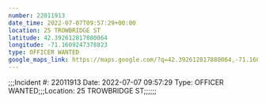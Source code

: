 ```yaml
---
number: 22011913
date_time: 2022-07-07T09:57:29+00:00
location: 25 TROWBRIDGE ST
latitude: 42.392612817880064
longitude: -71.1609247378823
type: OFFICER WANTED
google_maps_link: https://maps.google.com/?q=42.392612817880064,-71.1609247378823
---
```


;;;Incident #: 22011913  Date: 2022-07-07 09:57:29   Type: OFFICER WANTED;;;Location: 25 TROWBRIDGE ST;;;;;;
